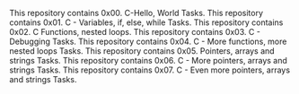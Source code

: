 This repository contains 0x00. C-Hello, World Tasks.
This repository contains 0x01. C - Variables, if, else, while Tasks.
This repository contains 0x02. C Functions, nested loops.
This repository contains 0x03. C - Debugging Tasks.
This repository contains 0x04. C - More functions, more nested loops Tasks.
This repository contains 0x05. Pointers, arrays and strings Tasks.
This repository contains 0x06. C - More pointers, arrays and strings Tasks.
This repository contains 0x07. C - Even more pointers, arrays and strings Tasks.
